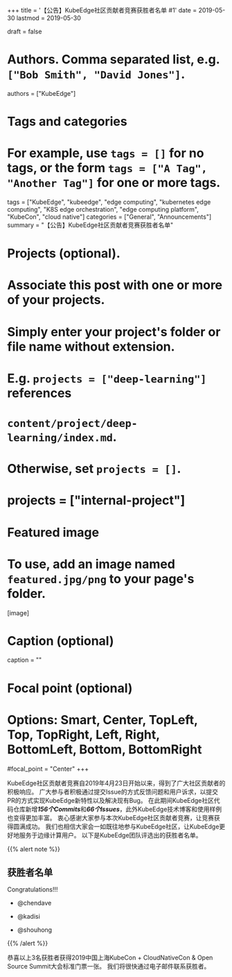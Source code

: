 +++
title = '【公告】KubeEdge社区贡献者竞赛获胜者名单 #1'
date = 2019-05-30
lastmod = 2019-05-30

draft = false

# Authors. Comma separated list, e.g. `["Bob Smith", "David Jones"]`.
authors = ["KubeEdge"]

# Tags and categories
# For example, use `tags = []` for no tags, or the form `tags = ["A Tag", "Another Tag"]` for one or more tags.
tags = ["KubeEdge", "kubeedge", "edge computing", "kubernetes edge computing", "K8S edge orchestration", "edge computing platform", "KubeCon", "cloud native"]
categories = ["General", "Announcements"]
summary = "【公告】KubeEdge社区贡献者竞赛获胜者名单"

# Projects (optional).
#   Associate this post with one or more of your projects.
#   Simply enter your project's folder or file name without extension.
#   E.g. `projects = ["deep-learning"]` references 
#   `content/project/deep-learning/index.md`.
#   Otherwise, set `projects = []`.
# projects = ["internal-project"]

# Featured image
# To use, add an image named `featured.jpg/png` to your page's folder. 
[image]
  # Caption (optional)
  caption = ""

  # Focal point (optional)
  # Options: Smart, Center, TopLeft, Top, TopRight, Left, Right, BottomLeft, Bottom, BottomRight
  #focal_point = "Center"
+++

KubeEdge社区贡献者竞赛自2019年4月23日开始以来，得到了广大社区贡献者的积极响应。
广大参与者积极通过提交Issue的方式反馈问题和用户诉求，以提交PR的方式实现KubeEdge新特性以及解决现有Bug。
在此期间KubeEdge社区代码仓库新增***156个Commits***和***66个Issues***，此外KubeEdge技术博客和使用样例也变得更加丰富。
衷心感谢大家参与本次KubeEdge社区贡献者竞赛，让竞赛获得圆满成功。
我们也相信大家会一如既往地参与KubeEdge社区，让KubeEdge更好地服务于边缘计算用户。
以下是KubeEdge团队评选出的获胜者名单。

{{% alert note %}}

## **获胜者名单**

Congratulations!!!

- @chendave

- @kadisi

- @shouhong

{{% /alert %}}

恭喜以上3名获胜者获得2019中国上海KubeCon + CloudNativeCon & Open Source Summit大会标准门票一张。
我们将很快通过电子邮件联系获胜者。
